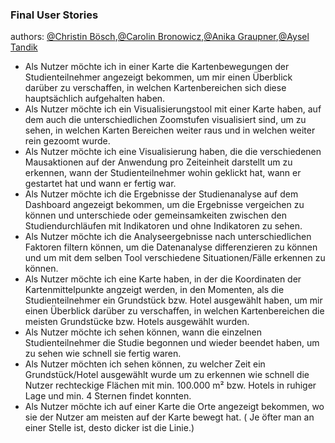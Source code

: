 ### Final User Stories
authors: [@Christin Bösch](https://github.com/Chrissi317),[@Carolin Bronowicz](https://github.com/carobro),[@Anika Graupner](https://github.com/Anika2),[@Aysel Tandik](https://github.com/atlanta11950)

* Als Nutzer möchte ich in einer Karte die Kartenbewegungen der Studienteilnehmer angezeigt bekommen, um mir einen Überblick darüber zu verschaffen, in welchen Kartenbereichen sich diese hauptsächlich aufgehalten haben.
* Als Nutzer möchte ich ein Visualisierungstool mit einer Karte haben, auf dem auch die unterschiedlichen Zoomstufen visualisiert sind, um zu sehen, in welchen Karten Bereichen weiter raus und in welchen weiter rein gezoomt wurde.
* Als Nutzer möchte ich eine Visualisierung haben, die die verschiedenen Mausaktionen auf der Anwendung pro Zeiteinheit darstellt um zu erkennen, wann der Studienteilnehmer wohin geklickt hat, wann er gestartet hat und wann er fertig war.
* Als Nutzer möchte ich die Ergebnisse der Studienanalyse auf dem Dashboard angezeigt bekommen, um die Ergebnisse vergeichen zu können und unterschiede oder gemeinsamkeiten zwischen den Studiendurchläufen mit Indikatoren und ohne Indikatoren zu sehen.
* Als Nutzer möchte ich die Analyseergebnisse nach unterschiedlichen Faktoren filtern können, um die Datenanalyse differenzieren zu können und um mit dem selben Tool verschiedene Situationen/Fälle erkennen zu können.
* Als Nutzer möchte ich eine Karte haben, in der die Koordinaten der Kartenmittelpunkte angzeigt werden, in den Momenten, als die Studienteilnehmer ein Grundstück bzw. Hotel ausgewählt haben, um mir einen Überblick darüber zu verschaffen, in welchen Kartenbereichen die meisten Grundstücke bzw. Hotels ausgewählt wurden.
* Als Nutzer möchte ich sehen können, wann die einzelnen Studienteilnehmer die Studie begonnen und wieder beendet haben, um zu sehen wie schnell sie fertig waren.
* Als Nutzer möchten ich sehen können, zu welcher Zeit ein Grundstück/Hotel ausgewählt wurde um zu erkennen wie schnell die Nutzer rechteckige Flächen mit min. 100.000 m² bzw. Hotels in ruhiger Lage und min. 4 Sternen findet konnten.
* Als Nutzer möchte ich auf einer Karte die Orte angezeigt bekommen, wo sie der Nutzer am meisten auf der Karte bewegt hat. ( Je öfter man an einer Stelle ist, desto dicker ist die Linie.)